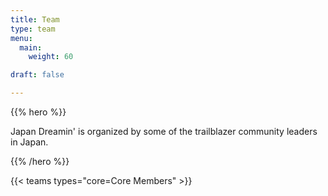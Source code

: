 ```yaml
---
title: Team
type: team
menu:
  main:
    weight: 60

draft: false

---
```


{{% hero %}}

Japan Dreamin' is organized by some of the trailblazer community leaders in Japan.

{{% /hero %}}

<!-- ... -->

{{< teams types="core=Core Members" >}}

<!-- ... -->

<!--
{{% partners categories="communautes,media" %}}
# Partners
{{% /partners %}}
-->